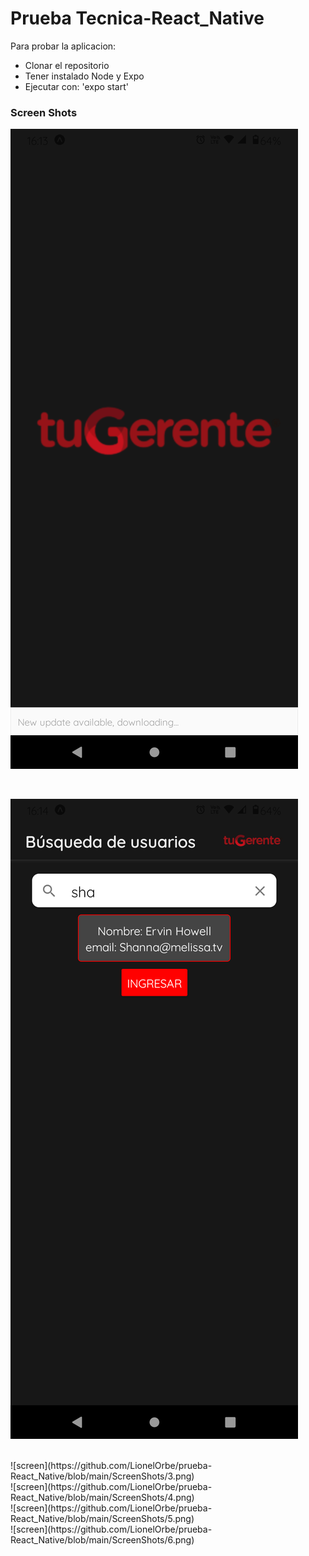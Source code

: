 # Prueba Tecnica-React_Native

Para probar la aplicacion:

- Clonar el repositorio
- Tener instalado Node y Expo
- Ejecutar con: 'expo start'

<h3>Screen Shots</h3> 
 
![screen](https://github.com/LionelOrbe/prueba-React_Native/blob/main/ScreenShots/1.png)

 </br>
 
![screen](https://github.com/LionelOrbe/prueba-React_Native/blob/main/ScreenShots/2.png)
 
  </br>
![screen](https://github.com/LionelOrbe/prueba-React_Native/blob/main/ScreenShots/3.png)
 
  </br>
  ![screen](https://github.com/LionelOrbe/prueba-React_Native/blob/main/ScreenShots/4.png)
 
  </br>
  ![screen](https://github.com/LionelOrbe/prueba-React_Native/blob/main/ScreenShots/5.png)
 
  </br>
  ![screen](https://github.com/LionelOrbe/prueba-React_Native/blob/main/ScreenShots/6.png)
 
  </br>
